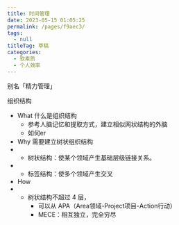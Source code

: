 ```yaml
---
title: 时间管理
date: 2023-05-15 01:05:25
permalink: /pages/f9aec3/
tags: 
  - null
titleTag: 草稿
categories: 
  - 软素质
  - 个人效率
---
```


别名「精力管理」

组织结构

- What 什么是组织结构
    - 参考人脑记忆和提取方式，建立相似网状结构的外脑
    - 如何er
- Why 需要建立树状组织结构
- - 树状结构：使某个领域产生基础层级链接关系。
- - 标签结构：使多个领域产生交叉
- How
- - 树状结构不超过 4 层，
    - 可以从 APA（Area领域-Project项目-Action行动）
    - MECE：相互独立，完全穷尽